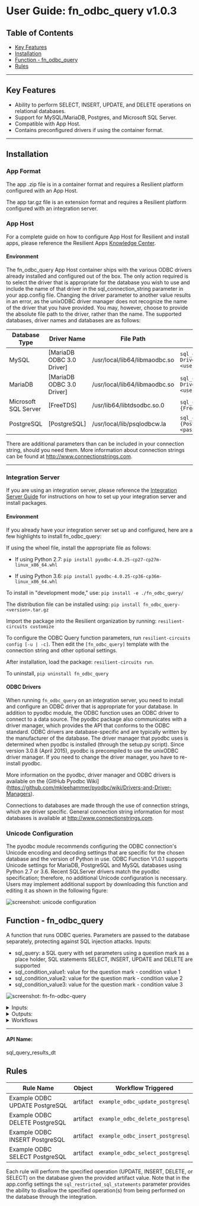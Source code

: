 <!--
  This User README.md is generated by running:
  "resilient-sdk docgen -p fn_odbc_query --user-guide"

  It is best edited using a Text Editor with a Markdown Previewer. VS Code
  is a good example. Checkout https://guides.github.com/features/mastering-markdown/
  for tips on writing with Markdown

  If you make manual edits and run docgen again, a .bak file will be created

  Store any screenshots in the "doc/screenshots" directory and reference them like:
  ![screenshot: screenshot_1](./screenshots/screenshot_1.png)
-->

# **User Guide:** fn_odbc_query v1.0.3

## Table of Contents
- [Key Features](#key-features)
- [Installation](#installation)
- [Function - fn_odbc_query](#function---fn-odbc-query)
- [Rules](#rules)

---

## Key Features
<!--
  List the Key Features of the Integration
-->
* Ability to perform SELECT, INSERT, UPDATE, and DELETE operations on relational databases.
* Support for MySQL/MariaDB, Postgres, and Microsoft SQL Server.
* Compatible with App Host.
* Contains preconfigured drivers if using the container format.
---

## Installation

### App Format

The app .zip file is in a container format and requires a Resilient platform configured with an App Host. 

The app tar.gz file is an extension format and requires a Resilient platform configured with an integration server.

### App Host
For a complete guide on how to configure App Host for Resilient and install apps, please reference the
Resilient Apps [Knowledge Center](https://www.ibm.com/support/knowledgecenter/SSBRUQ).

#### Environment
The fn_odbc_query App Host container ships with the various ODBC drivers already installed and configured out of the box. 
The only action required is to select the driver that is appropriate for the database you wish to use and include the name 
of that driver in the sql_connection_string parameter in your app.config file. 
Changing the driver parameter to another value results in an error, as the unixODBC driver manager does not recognize 
the name of the driver that you have provided. You may, however, choose to provide the absolute file path to the driver, 
rather than the name. The supported databases, driver names and databases are as follows:

| Database Type | Driver Name | File Path | Example Connection String |
| ------------- | ----------- | --------- | ------------------------- |
| MySQL | [MariaDB ODBC 3.0 Driver] | /usr/local/lib64/libmaodbc.so |  `sql_connection_string=Driver={MariaDB ODBC 3.0 Driver};Server=domain.example;Port=3306;sql_dialect=MariaDBDialect;DB=resilient;Uid=<user>;Pwd=<password>;` |
| MariaDB | [MariaDB ODBC 3.0 Driver] | /usr/local/lib64/libmaodbc.so |  `sql_connection_string=Driver={MariaDB ODBC 3.0 Driver};Server=domain.example;Port=3306;sql_dialect=MariaDBDialect;DB=resilient;Uid=<user>;Pwd=<password>;` |
| Microsoft SQL Server | [FreeTDS] | /usr/lib64/libtdsodbc.so.0 |  `sql_connection_string=Driver={FreeTDS};Server=domain.example;Port=1433;Database=master;Uid=SA;Pwd=<password>` |
| PostgreSQL | [PostgreSQL] | /usr/local/lib/psqlodbcw.la |  `sql_connection_string=Driver={PostgreSQL};Server=host.docker.internal;Port=5432;Database=postgres;Uid=<user>;Pwd=<password>` |

There are additional parameters than can be included in your connection string, should you need them.
More information about connection strings can be found at http://www.connectionstrings.com.

---

### Integration Server
If you are using an integration server, please reference the [Integration Server Guide](https://github.com/ibmresilient/resilient-reference/blob/master/developer_guides/Integration%20Server%20Guide.pdf)
for instructions on how to set up your integration server and install packages.

#### Environment
If you already have your integration server set up and configured, here are a few highlights to install fn_odbc_query:

If using the wheel file, install the appropriate file as follows: 

* If using Python 2.7:
    `pip install pyodbc-4.0.25-cp27-cp27m-linux_x86_64.whl`
    
* If using Python 3.6:
    `pip install pyodbc-4.0.25-cp36-cp36m-linux_x86_64.whl`

To install in "development mode," use: 
    `pip install -e ./fn_odbc_query/`
    
The distribution file can be installed using: 
    `pip install fn_odbc_query-<version>.tar.gz`
    
Import the package into the Resilient organization by running: `resilient-circuits customize`

To configure the ODBC Query function parameters, run `resilient-circuits config [-u | -c]`. 
Then edit the `[fn_odbc_query]` template with the connection string and other optional settings.

After installation, load the package: `resilient-circuits run`.

To uninstall,
    `pip uninstall fn_odbc_query`
    
#### ODBC Drivers
When running `fn_odbc_query` on an integration server, you need to install and configure an ODBC driver that is
appropriate for your database.
In addition to pyodbc module, the ODBC function uses an ODBC driver to connect to a data
source. The pyodbc package also communicates with a driver manager, which provides the API
that conforms to the ODBC standard.
ODBC drivers are database-specific and are typically written by the manufacturer of the
database.
The driver manager that pyodbc uses is determined when pyodbc is installed (through the
setup.py script). Since version 3.0.8 (April 2015), pyodbc is precompiled to use the unixODBC
driver manager. If you need to change the driver manager, you have to re-install pyodbc.

More information on the pyodbc, driver manager and ODBC drivers is available on the {GitHub
Pyodbc Wiki](https://github.com/mkleehammer/pyodbc/wiki/Drivers-and-Driver-Managers).

Connections to databases are made through the use of connection strings, which are driver specific. General connection string information for most databases is available at
http://www.connectionstrings.com.

### Unicode Configuration
The pyodbc module recommends configuring the ODBC connection's Unicode encoding and
decoding settings that are specific for the chosen database and the version of Python in use.
ODBC Function V1.0.1 supports Unicode settings for MariaDB, PostgreSQL and MySQL
databases using Python 2.7 or 3.6. Recent SQLServer drivers match the pyodbc specification;
therefore, no additional Unicode configuration is necessary.
Users may implement additional support by downloading this function and editing it as shown in
the following figure:

![screenshot: unicode configuration](./screenshots/unicode.png)

## Function - fn_odbc_query
A function that runs ODBC queries. Parameters are passed to the database separately, protecting against SQL injection attacks.
Inputs:
* sql_query: a SQL query with set parameters using a question mark as a place holder, SQL statements SELECT, INSERT, UPDATE and DELETE are supported
* sql_condition_value1: value for the question mark - condition value 1
* sql_condition_value2: value for the question mark - condition value 2
* sql_condition_value3: value for the question mark - condition value 3

 ![screenshot: fn-fn-odbc-query ](./screenshots/function.png)

<details><summary>Inputs:</summary>
<p>

| Name | Type | Required | Example | Tooltip |
| ---- | :--: | :------: | ------- | ------- |
| `sql_condition_value1` | `text` | No | `-` | - |
| `sql_condition_value2` | `text` | No | `-` | - |
| `sql_condition_value3` | `text` | No | `-` | - |
| `sql_query` | `textarea` | Yes | `-` | Predefined SQL statement |

</p>
</details>

<details><summary>Outputs:</summary>
<p>

```python
results = {
    # TODO: Copy and paste an example of the Function Output within this code block.
    # To view the output of a Function, run resilient-circuits in DEBUG mode and invoke the Function. 
    # The Function results will be printed in the logs: "resilient-circuits run --loglevel=DEBUG"
}
```

</p>
</details>

<details><summary>Workflows</summary>

  <details><summary>Example Pre-Process Script:</summary>
  <p>

  ```python
  inputs.sql_condition_value1 = artifact.value
  ```

  </p>
  </details>

  <details><summary>Example Post-Process Script:</summary>
  <p>

  ```python
  ##  ODBC query workflow - post processing script ##
# Example of expected results.
"""
{
  'entries': [
    {u'sql_column_1': "query_result_column_1_value, u'sql_column_2': u'query_result_column_2_value', ...},
    {u'sql_column_1': query_result_column_1_value, u'sql_column_2': u'query_result_column_2_value', ...}
    ...
  ]
}
"""
#  Globals

# This list contains Resilient data table api field names.
# Exclude fist two columns 'sql_artifact_value' and 'sql_timestamp' from this list.
# Modify this list acording to your Resilent data table fields.
RESILENT_DATATABLE_COLUMN_NAMES_LIST = [
  "sql_column_1",
  "sql_column_2",
  "sql_column_3",
  "sql_column_4",
  "sql_column_5"]
  
# Processing
from java.util import Date

if results.entries is not None:
  for entry in results.entries:
    row = incident.addRow("sql_query_results_dt")
  
    row.sql_artifact_value = artifact.value
    row.sql_timestamp = Date()
  
    for item in RESILENT_DATATABLE_COLUMN_NAMES_LIST:
      if item in entry:
        try:
          row[item] = entry[item]
        except IndexError:
          row[item] = ""
  ```

  </p>
  </details>

</details>

---

#### API Name:
sql_query_results_dt


## Rules
| Rule Name | Object | Workflow Triggered |
| --------- | ------ | ------------------ |
| Example ODBC UPDATE PostgreSQL | artifact | `example_odbc_update_postgresql` |
| Example ODBC DELETE PostgreSQL | artifact | `example_odbc_delete_postgresql` |
| Example ODBC INSERT PostgreSQL | artifact | `example_odbc_insert_postgresql` |
| Example ODBC SELECT PostgreSQL | artifact | `example_odbc_select_postgresql` |

<p>
Each rule will perform the specified operation (UPDATE, INSERT, DELETE, or SELECT) on the database
given the provided artifact value. Note that in the app.config settings the <code>sql_restricted_sql_statements</code> parameter
provides the ability to disallow the specified operation(s) from being performed on the database through the integration.
</p>

<!--
## Inform Resilient Users
  Use this section to optionally provide additional information so that Resilient playbook 
  designer can get the maximum benefit of your integration.
-->